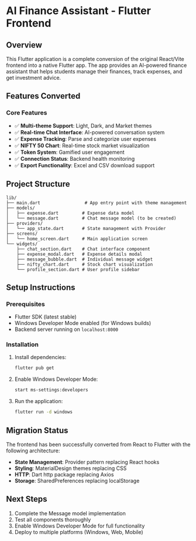 # AI Finance Assistant - Flutter Frontend

## Overview

This Flutter application is a complete conversion of the original React/Vite frontend into a native Flutter app. The app provides an AI-powered finance assistant that helps students manage their finances, track expenses, and get investment advice.

## Features Converted

### Core Features
- ✅ **Multi-theme Support**: Light, Dark, and Market themes
- ✅ **Real-time Chat Interface**: AI-powered conversation system
- ✅ **Expense Tracking**: Parse and categorize user expenses
- ✅ **NIFTY 50 Chart**: Real-time stock market visualization
- ✅ **Token System**: Gamified user engagement
- ✅ **Connection Status**: Backend health monitoring
- ✅ **Export Functionality**: Excel and CSV download support

## Project Structure

```
lib/
├── main.dart                 # App entry point with theme management
├── models/
│   ├── expense.dart         # Expense data model
│   └── message.dart         # Chat message model (to be created)
├── providers/
│   └── app_state.dart       # State management with Provider
├── screens/
│   └── home_screen.dart     # Main application screen
└── widgets/
    ├── chat_section.dart    # Chat interface component
    ├── expense_modal.dart   # Expense details modal
    ├── message_bubble.dart  # Individual message widget
    ├── nifty_chart.dart     # Stock chart visualization
    └── profile_section.dart # User profile sidebar
```

## Setup Instructions

### Prerequisites
- Flutter SDK (latest stable)
- Windows Developer Mode enabled (for Windows builds)
- Backend server running on `localhost:8000`

### Installation
1. Install dependencies:
   ```bash
   flutter pub get
   ```

2. Enable Windows Developer Mode:
   ```bash
   start ms-settings:developers
   ```

3. Run the application:
   ```bash
   flutter run -d windows
   ```

## Migration Status

The frontend has been successfully converted from React to Flutter with the following architecture:

- **State Management**: Provider pattern replacing React hooks
- **Styling**: MaterialDesign themes replacing CSS
- **HTTP**: Dart http package replacing Axios
- **Storage**: SharedPreferences replacing localStorage

## Next Steps

1. Complete the Message model implementation
2. Test all components thoroughly
3. Enable Windows Developer Mode for full functionality
4. Deploy to multiple platforms (Windows, Web, Mobile)

